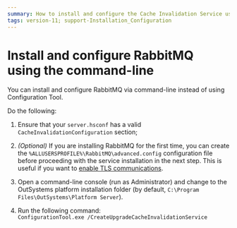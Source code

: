 ```yaml
---
summary: How to install and configure the Cache Invalidation Service using the command-line.
tags: version-11; support-Installation_Configuration
---
```


# Install and configure RabbitMQ using the command-line

You can install and configure RabbitMQ via command-line instead of using Configuration Tool.

Do the following:

1. Ensure that your `server.hsconf` has a valid `CacheInvalidationConfiguration` section;

1. _(Optional)_ If you are installing RabbitMQ for the first time, you can create the `%ALLUSERSPROFILE%\RabbitMQ\advanced.config` configuration file before proceeding with the service installation in the next step. This is useful if you want to [enable TLS communications](<enable-tls.md>).

1. Open a command-line console (run as Administrator) and change to the OutSystems platform installation folder (by default, `C:\Program Files\OutSystems\Platform Server`).

1. Run the following command:  
    `ConfigurationTool.exe /CreateUpgradeCacheInvalidationService`


